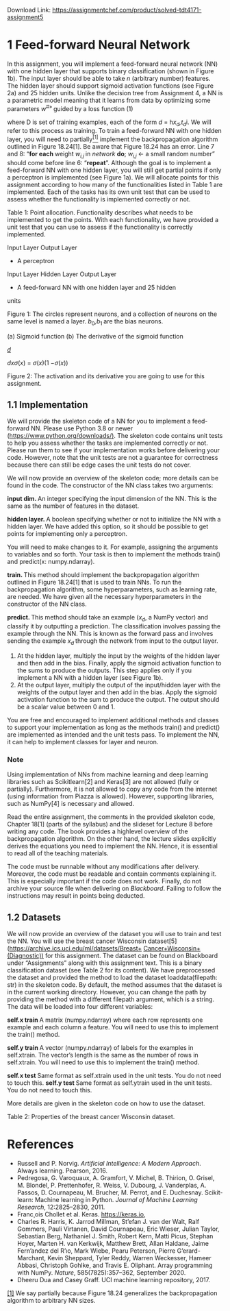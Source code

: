 Download Link: https://assignmentchef.com/product/solved-tdt4171-assignment5
<br>
<h1>1           Feed-forward Neural Network</h1>

In this assignment, you will implement a feed-forward neural network (NN) with one hidden layer that supports binary classification (shown in Figure 1b). The input layer should be able to take <em>n </em>(arbitrary number) features. The hidden layer should support sigmoid activation functions (see Figure 2a) and 25 hidden units. Unlike the decision tree from Assignment 4, a NN is a parametric model meaning that it learns from data by optimizing some parameters <em>w</em><sup>#» </sup>guided by a loss function    (1)

where D is set of training examples, each of the form <em>d </em>= h<em>x<sub>d</sub>,t<sub>d</sub></em>i. We will refer to this process as training. To train a feed-forward NN with one hidden layer, you will need to partially<a href="#_ftn1" name="_ftnref1"><sup>[1]</sup></a> implement the backpropagation algorithm outlined in Figure 18.24[1]. Be aware that Figure 18.24 has an error. Line 7 and 8: “<strong>for each </strong>weight <em>w<sub>i,j </sub></em>in <em>network </em><strong>do</strong>; <em>w<sub>i,j </sub></em>← a small random number” should come before line 6: “<strong>repeat</strong>”. Although the goal is to implement a feed-forward NN with one hidden layer, you will still get partial points if only a perceptron is implemented (see Figure 1a). We will allocate points for this assignment according to how many of the functionalities listed in Table 1 are implemented. Each of the tasks has its own unit test that can be used to assess whether the functionality is implemented correctly or not.

Table 1: Point allocation. Functionality describes what needs to be implemented to get the points. With each functionality, we have provided a unit test that you can use to assess if the functionality is correctly implemented.




Input Layer                Output Layer

<ul>

 <li>A perceptron</li>

</ul>

Input Layer                 Hidden Layer                Output Layer

<ul>

 <li>A feed-forward NN with one hidden layer and 25 hidden</li>

</ul>

units




Figure 1: The circles represent neurons, and a collection of neurons on the same level is named a layer. <em>b</em><sub>0</sub><em>,b</em><sub>1 </sub>are the bias neurons.

(a) Sigmoid function                                               (b) The derivative of the sigmoid function

<em><u>d</u></em>

<em>dx</em><em>σ</em>(<em>x</em>) = <em>σ</em>(<em>x</em>)(1 −<em>σ</em>(<em>x</em>))

Figure 2: The activation and its derivative you are going to use for this assignment.

<h2>1.1         Implementation</h2>

We will provide the skeleton code of a NN for you to implement a feed-forward NN. Please use Python 3.8 or newer (<a href="https://www.python.org/downloads/">https://www.python.org/downloads/</a><a href="https://www.python.org/downloads/">)</a>. The skeleton code contains unit tests to help you assess whether the tasks are implemented correctly or not. Please run them to see if your implementation works before delivering your code. However, note that the unit tests are not a guarantee for correctness because there can still be edge cases the unit tests do not cover.

We will now provide an overview of the skeleton code; more details can be found in the code. The constructor of the NN class takes two arguments:

<strong>input </strong><strong>dim. </strong>An integer specifying the input dimension of the NN. This is the same as the number of features in the dataset.

<strong>hidden layer. </strong>A boolean specifying whether or not to initialize the NN with a hidden layer. We have added this option, so it should be possible to get points for implementing only a perceptron.

You will need to make changes to it. For example, assigning the arguments to variables and so forth. Your task is then to implement the methods train() and predict(x: numpy.ndarray).

<strong>train. </strong>This method should implement the backpropagation algorithm outlined in Figure 18.24[1] that is used to train NNs. To run the backpropagation algorithm, some hyperparameters, such as learning rate, are needed. We have given all the necessary hyperparameters in the constructor of the NN class.

<strong>predict. </strong>This method should take an example (<em>x<sub>d</sub></em>, a NumPy vector) and classify it by outputting a prediction. The classification involves passing the example through the NN. This is known as the forward pass and involves sending the example <em>x<sub>d </sub></em>through the network from input to the output layer.

<ol>

 <li>At the hidden layer, multiply the input by the weights of the hidden layer and then add in the bias. Finally, apply the sigmoid activation function to the sums to produce the outputs. This step applies only if you implement a NN with a hidden layer (see Figure 1b).</li>

 <li>At the output layer, multiply the output of the input/hidden layer with the weights of the output layer and then add in the bias. Apply the sigmoid activation function to the sum to produce the output. The output should be a scalar value between 0 and 1.</li>

</ol>

You are free and encouraged to implement additional methods and classes to support your implementation as long as the methods train() and predict() are implemented as intended and the unit tests pass. To implement the NN, it can help to implement classes for layer and neuron.

<h3>Note</h3>

Using implementation of NNs from machine learning and deep learning libraries such as Scikitlearn[2] and Keras[3] are not allowed (fully or partially). Furthermore, it is not allowed to copy any code from the internet (using information from Piazza is allowed). However, supporting libraries, such as NumPy[4] is necessary and allowed.

Read the entire assignment, the comments in the provided skeleton code, Chapter 18[1] (parts of the syllabus) and the slideset for Lecture 8 before writing any code. The book provides a highlevel overview of the backpropagation algorithm. On the other hand, the lecture slides explicitly derives the equations you need to implement the NN. Hence, it is essential to read all of the teaching materials.

The code must be runnable without any modifications after delivery. Moreover, the code must be readable and contain comments explaining it. This is especially important if the code does not work. Finally, do not archive your source file when delivering on <em>Blackboard</em>. Failing to follow the instructions may result in points being deducted.

<h2>1.2         Datasets</h2>

We will now provide an overview of the dataset you will use to train and test the NN. You will use the breast cancer Wisconsin dataset[5] (<a href="https://archive.ics.uci.edu/ml/datasets/Breast+Cancer+Wisconsin+(Diagnostic)">https://archive.ics.uci.edu/ml/datasets/Breast+ </a><a href="https://archive.ics.uci.edu/ml/datasets/Breast+Cancer+Wisconsin+(Diagnostic)">Cancer+Wisconsin+(Diagnostic)</a><a href="https://archive.ics.uci.edu/ml/datasets/Breast+Cancer+Wisconsin+(Diagnostic)">)</a> for this assignment. The dataset can be found on Blackboard under “Assignments” along with this assignment text. This is a binary classification dataset (see Table 2 for its content). We have preprocessed the dataset and provided the method to load the dataset loaddata(filepath: str) in the skeleton code. By default, the method assumes that the dataset is in the current working directory. However, you can change the path by providing the method with a different filepath argument, which is a string. The data will be loaded into four different variables:

<strong>self.x train </strong>A matrix (numpy.ndarray) where each row represents one example and each column a feature. You will need to use this to implement the train() method.

<strong>self.y train </strong>A vector (numpy.ndarray) of labels for the examples in self.xtrain. The vector’s length is the same as the number of rows in self.xtrain. You will need to use this to implement the train() method.

<strong>self.x test </strong>Same format as self.xtrain used in the unit tests. You do not need to touch this. <strong>self.y test </strong>Same format as self.ytrain used in the unit tests. You do not need to touch this.

More details are given in the skeleton code on how to use the dataset.

Table 2: Properties of the breast cancer Wisconsin dataset.

<h1>References</h1>

<ul>

 <li>Russell and P. Norvig. <em>Artificial Intelligence: A Modern Approach</em>. Always learning. Pearson, 2016.</li>

 <li>Pedregosa, G. Varoquaux, A. Gramfort, V. Michel, B. Thirion, O. Grisel, M. Blondel, P. Prettenhofer, R. Weiss, V. Dubourg, J. Vanderplas, A. Passos, D. Cournapeau, M. Brucher, M. Perrot, and E. Duchesnay. Scikit-learn: Machine learning in Python. <em>Journal of Machine Learning Research</em>, 12:2825–2830, 2011.</li>

 <li>Franc¸ois Chollet et al. Keras. <a href="https://keras.io/">https://keras.io</a><a href="https://keras.io/">,</a></li>

 <li>Charles R. Harris, K. Jarrod Millman, St’efan J. van der Walt, Ralf Gommers, Pauli Virtanen, David Cournapeau, Eric Wieser, Julian Taylor, Sebastian Berg, Nathaniel J. Smith, Robert Kern, Matti Picus, Stephan Hoyer, Marten H. van Kerkwijk, Matthew Brett, Allan Haldane, Jaime Fern’andez del R’ıo, Mark Wiebe, Pearu Peterson, Pierre G’erard-Marchant, Kevin Sheppard, Tyler Reddy, Warren Weckesser, Hameer Abbasi, Christoph Gohlke, and Travis E. Oliphant. Array programming with NumPy. <em>Nature</em>, 585(7825):357–362, September 2020.</li>

 <li>Dheeru Dua and Casey Graff. UCI machine learning repository, 2017.</li>

</ul>

<a href="#_ftnref1" name="_ftn1">[1]</a> We say partially because Figure 18.24 generalizes the backpropagation algorithm to arbitrary NN sizes.